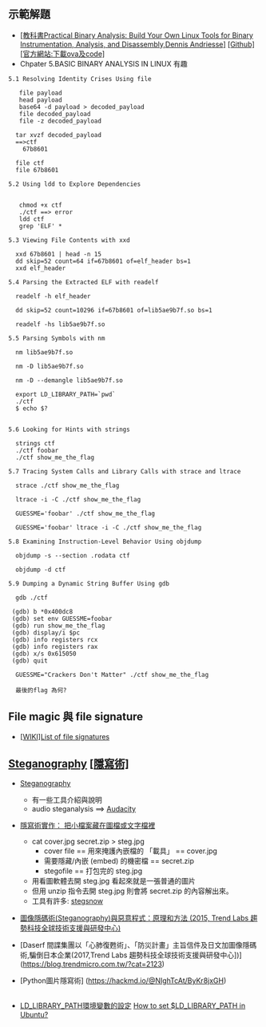 ## 示範解題

- [[教科書Practical Binary Analysis: Build Your Own Linux Tools for Binary Instrumentation, Analysis, and Disassembly,Dennis Andriesse]](https://www.tenlong.com.tw/products/9781593279127) [[Github]](https://github.com/wilvk/practical-binary) [[官方網站:下載ova及code]](https://practicalbinaryanalysis.com/)
- Chpater 5.BASIC BINARY ANALYSIS IN LINUX  有趣

```
5.1 Resolving Identity Crises Using file
  
   file payload
   head payload
   base64 -d payload > decoded_payload
   file decoded_payload
   file -z decoded_payload
  
  tar xvzf decoded_payload
  ==>ctf
    67b8601

  file ctf
  file 67b8601

5.2 Using ldd to Explore Dependencies
  

   chmod +x ctf
   ./ctf ==> error
   ldd ctf
   grep 'ELF' *
  
5.3 Viewing File Contents with xxd 
  
  xxd 67b8601 | head -n 15
  dd skip=52 count=64 if=67b8601 of=elf_header bs=1
  xxd elf_header
  
5.4 Parsing the Extracted ELF with readelf
  
  readelf -h elf_header
  
  dd skip=52 count=10296 if=67b8601 of=lib5ae9b7f.so bs=1
  
  readelf -hs lib5ae9b7f.so
  
5.5 Parsing Symbols with nm 
  
  nm lib5ae9b7f.so
  
  nm -D lib5ae9b7f.so
  
  nm -D --demangle lib5ae9b7f.so
  
  export LD_LIBRARY_PATH=`pwd`
  ./ctf
  $ echo $?

  
5.6 Looking for Hints with strings 
  
  strings ctf
  ./ctf foobar
  ./ctf show_me_the_flag

5.7 Tracing System Calls and Library Calls with strace and ltrace
  
  strace ./ctf show_me_the_flag
  
  ltrace -i -C ./ctf show_me_the_flag
  
  GUESSME='foobar' ./ctf show_me_the_flag
  
  GUESSME='foobar' ltrace -i -C ./ctf show_me_the_flag

5.8 Examining Instruction-Level Behavior Using objdump 

  objdump -s --section .rodata ctf
  
  objdump -d ctf
  
5.9 Dumping a Dynamic String Buffer Using gdb
  
  gdb ./ctf
  
 (gdb) b *0x400dc8
 (gdb) set env GUESSME=foobar
 (gdb) run show_me_the_flag
 (gdb) display/i $pc
 (gdb) info registers rcx
 (gdb) info registers rax
 (gdb) x/s 0x615050
 (gdb) quit
  
  GUESSME="Crackers Don't Matter" ./ctf show_me_the_flag
  
  最後的flag 為何?
```
  
## File magic 與 file signature
  
- [[WIKI]List of file signatures](https://en.wikipedia.org/wiki/List_of_file_signatures)  

## [Steganography](https://en.wikipedia.org/wiki/Steganography)  [[隱寫術]](https://zh.wikipedia.org/zh-hant/%E9%9A%90%E5%86%99%E6%9C%AF)

- [Steganography](https://wiki.bi0s.in/steganography/)
  - 有一些工具介紹與說明
  - audio steganalysis ==> [Audacity](https://wiki.bi0s.in/steganography/) 
- [隱寫術實作： 把小檔案藏在圖檔或文字檔裡](https://newtoypia.blogspot.com/2017/04/steganography.html)
  - cat cover.jpg secret.zip > steg.jpg
    - cover file == 用來掩護內嵌檔的 「載具」 == cover.jpg 
    - 需要隱藏/內嵌 (embed) 的機密檔 == secret.zip 
    - stegofile == 打包完的 steg.jpg 
  - 用看圖軟體去開 steg.jpg 看起來就是一張普通的圖片
  - 但用 unzip 指令去開 steg.jpg 則會將 secret.zip 的內容解出來。
  - 工具有許多: [stegsnow](http://manpages.ubuntu.com/manpages/bionic/man1/stegsnow.1.html)

- [圖像隱碼術(Steganography)與惡意程式：原理和方法 (2015, Trend Labs 趨勢科技全球技術支援與研發中心)](https://blog.trendmicro.com.tw/?cat=2123)
- [Daserf 間諜集團以「心肺復甦術」、「防災計畫」主旨信件及日文加圖像隱碼術,騙倒日本企業(2017,Trend Labs 趨勢科技全球技術支援與研發中心])](https://blog.trendmicro.com.tw/?cat=2123)
- [Python圖片隱寫術] (https://hackmd.io/@NIghTcAt/ByKr8jxGH)

## 
- [LD_LIBRARY_PATH環境變數的設定](https://www.itread01.com/content/1549007643.html) 
  [How to set $LD_LIBRARY_PATH in Ubuntu?](https://serverfault.com/questions/201709/how-to-set-ld-library-path-in-ubuntu)
